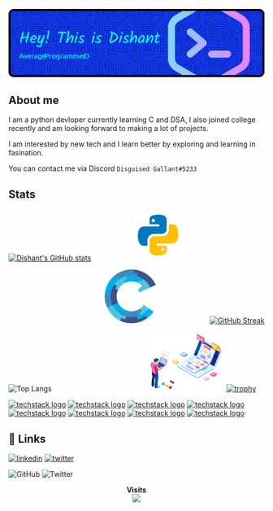 
![Logo](./Src/Head.png)


## **About me**

I am a python devloper currently learning C and DSA, I also joined college recently and am looking forward to making a lot of projects.

I am interested by new tech and I learn better by exploring and learning in fasination.

You can contact me via Discord ```Disguised Gallant#5233```

<div align="left">

## **Stats**
[![Dishant's GitHub stats](https://github-readme-stats.vercel.app/api?username=ampli-xd&show_icons=true&theme=vision-friendly-dark&count_private=true)](https://github.com/ampli-xd/github-readme-stats)&nbsp;&nbsp;&nbsp;&nbsp;&nbsp;&nbsp;&nbsp;&nbsp;&nbsp;&nbsp;&nbsp;&nbsp;&nbsp;&nbsp;&nbsp;&nbsp;&nbsp;&nbsp;&nbsp;&nbsp;&nbsp;<img src="./Src/PyLogo.png" width="20%" height="20%" />
 
</div>
<div align="right">

<img src="./Src/CLogo.png" width="20%" height="20%" /> &nbsp;&nbsp;&nbsp;&nbsp;&nbsp;&nbsp;&nbsp;&nbsp;&nbsp;&nbsp;&nbsp;&nbsp;&nbsp;&nbsp;&nbsp;&nbsp;&nbsp;&nbsp;&nbsp;&nbsp;&nbsp;&nbsp;&nbsp;&nbsp;&nbsp;&nbsp;[![GitHub Streak](https://streak-stats.demolab.com?user=ampli-xd&theme=highcontrast&border_radius=4.9&date_format=M%20j%5B%2C%20Y%5D)](https://git.io/streak-stats)
</div>

![Top Langs](https://github-readme-stats.vercel.app/api/top-langs/?username=ampli-xd&hide=TeX&layout=compact&theme=vision-friendly-dark)
&nbsp;&nbsp;&nbsp;&nbsp;&nbsp;&nbsp;&nbsp;&nbsp;&nbsp;&nbsp;&nbsp;&nbsp;&nbsp;&nbsp;&nbsp;&nbsp;&nbsp;&nbsp;&nbsp;&nbsp;&nbsp;&nbsp;&nbsp;&nbsp;&nbsp;&nbsp;&nbsp;&nbsp;&nbsp;&nbsp;&nbsp;&nbsp;&nbsp;&nbsp;&nbsp;&nbsp;&nbsp;&nbsp;&nbsp;&nbsp;&nbsp;&nbsp;&nbsp;&nbsp;&nbsp;&nbsp;
<img src="./Src/ProLogo.png" width="30%" height="30%" />
[![trophy](https://github-profile-trophy.vercel.app/?username=ampli-xd&theme=juicyfresh)](https://github-profile-trophy.vercel.app/?username=ryo-ma&theme=juicyfresh)

[![techstack logo](https://readme-components.vercel.app/api?component=logo&logo=python&fill=fdd017)](https://github.com/harish-sethuraman/readme-components)
[![techstack logo](https://readme-components.vercel.app/api?component=logo&logo=C&fill=fdd017)](https://github.com/harish-sethuraman/readme-components)
[![techstack logo](https://readme-components.vercel.app/api?component=logo&logo=CSharp&fill=fdd017)](https://github.com/harish-sethuraman/readme-components)
[![techstack logo](https://readme-components.vercel.app/api?component=logo&logo=lua&fill=fdd017)](https://github.com/harish-sethuraman/readme-components)
[![techstack logo](https://readme-components.vercel.app/api?component=logo&logo=HTML&fill=fdd017)](https://github.com/harish-sethuraman/readme-components)
[![techstack logo](https://readme-components.vercel.app/api?component=logo&logo=CSS&fill=fdd017)](https://github.com/harish-sethuraman/readme-components)
[![techstack logo](https://readme-components.vercel.app/api?component=logo&logo=markdown&fill=fdd017)](https://github.com/harish-sethuraman/readme-components)
[![techstack logo](https://readme-components.vercel.app/api?component=logo&logo=Basic256&fill=fdd017)](https://github.com/harish-sethuraman/readme-components)
## **🔗 Links**
[![linkedin](https://img.shields.io/badge/linkedin-0A66C2?style=for-the-badge&logo=linkedin&logoColor=white)](https://www.linkedin.com/in/dishant-kapoor-35ab9a166)
[![twitter](https://img.shields.io/badge/twitter-1DA1F2?style=for-the-badge&logo=twitter&logoColor=white)](https://twitter.com/DudeAmpli)

![GitHub](https://img.shields.io/github/followers/Ampli-xD?color=red&label=%20&logo=GitHub&logoColor=black&style=for-the-badge)
![Twitter](https://img.shields.io/twitter/follow/DudeAmpli?label=%20&logo=Twitter&style=for-the-badge)



<p align="center"><b>Visits</b><br>
  <img src="https://profile-counter.glitch.me/ampli-xd/count.svg" />
</p>
